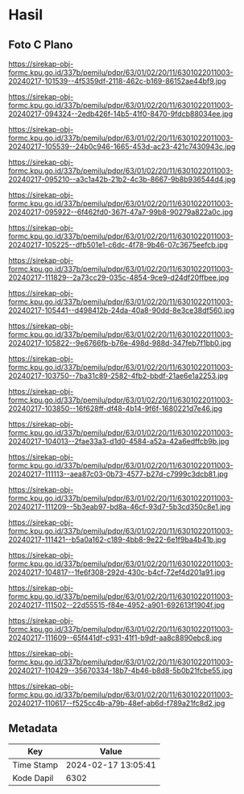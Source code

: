 # Hasil

## Foto C Plano

https://sirekap-obj-formc.kpu.go.id/337b/pemilu/pdpr/63/01/02/20/11/6301022011003-20240217-101539--4f5359df-2118-462c-b169-86152ae44bf9.jpg

https://sirekap-obj-formc.kpu.go.id/337b/pemilu/pdpr/63/01/02/20/11/6301022011003-20240217-094324--2edb426f-14b5-41f0-8470-9fdcb88034ee.jpg

https://sirekap-obj-formc.kpu.go.id/337b/pemilu/pdpr/63/01/02/20/11/6301022011003-20240217-105539--24b0c946-1665-453d-ac23-421c7430943c.jpg

https://sirekap-obj-formc.kpu.go.id/337b/pemilu/pdpr/63/01/02/20/11/6301022011003-20240217-095210--a3c1a42b-21b2-4c3b-8667-9b8b936544d4.jpg

https://sirekap-obj-formc.kpu.go.id/337b/pemilu/pdpr/63/01/02/20/11/6301022011003-20240217-095922--6f462fd0-367f-47a7-99b8-90279a822a0c.jpg

https://sirekap-obj-formc.kpu.go.id/337b/pemilu/pdpr/63/01/02/20/11/6301022011003-20240217-105225--dfb501e1-c6dc-4f78-9b46-07c3675eefcb.jpg

https://sirekap-obj-formc.kpu.go.id/337b/pemilu/pdpr/63/01/02/20/11/6301022011003-20240217-111829--2a73cc29-035c-4854-9ce9-d24df20ffbee.jpg

https://sirekap-obj-formc.kpu.go.id/337b/pemilu/pdpr/63/01/02/20/11/6301022011003-20240217-105441--d498412b-24da-40a8-90dd-8e3ce38df560.jpg

https://sirekap-obj-formc.kpu.go.id/337b/pemilu/pdpr/63/01/02/20/11/6301022011003-20240217-105822--9e6766fb-b76e-498d-988d-347feb7f1bb0.jpg

https://sirekap-obj-formc.kpu.go.id/337b/pemilu/pdpr/63/01/02/20/11/6301022011003-20240217-103750--7ba31c89-2582-4fb2-bbdf-21ae6e1a2253.jpg

https://sirekap-obj-formc.kpu.go.id/337b/pemilu/pdpr/63/01/02/20/11/6301022011003-20240217-103850--16f628ff-df48-4b14-9f6f-1680221d7e46.jpg

https://sirekap-obj-formc.kpu.go.id/337b/pemilu/pdpr/63/01/02/20/11/6301022011003-20240217-104013--2fae33a3-d1d0-4584-a52a-42a6edffcb9b.jpg

https://sirekap-obj-formc.kpu.go.id/337b/pemilu/pdpr/63/01/02/20/11/6301022011003-20240217-111113--aea87c03-0b73-4577-b27d-c7999c3dcb81.jpg

https://sirekap-obj-formc.kpu.go.id/337b/pemilu/pdpr/63/01/02/20/11/6301022011003-20240217-111209--5b3eab97-bd8a-46cf-93d7-5b3cd350c8e1.jpg

https://sirekap-obj-formc.kpu.go.id/337b/pemilu/pdpr/63/01/02/20/11/6301022011003-20240217-111421--b5a0a162-c189-4bb8-9e22-6e1f9ba4b41b.jpg

https://sirekap-obj-formc.kpu.go.id/337b/pemilu/pdpr/63/01/02/20/11/6301022011003-20240217-104817--1fe6f308-292d-430c-b4cf-72ef4d201a91.jpg

https://sirekap-obj-formc.kpu.go.id/337b/pemilu/pdpr/63/01/02/20/11/6301022011003-20240217-111502--22d55515-f84e-4952-a901-692613f1904f.jpg

https://sirekap-obj-formc.kpu.go.id/337b/pemilu/pdpr/63/01/02/20/11/6301022011003-20240217-111609--65f441df-c931-41f1-b9df-aa8c8890ebc8.jpg

https://sirekap-obj-formc.kpu.go.id/337b/pemilu/pdpr/63/01/02/20/11/6301022011003-20240217-110429--35670334-18b7-4b46-b8d8-5b0b21fcbe55.jpg

https://sirekap-obj-formc.kpu.go.id/337b/pemilu/pdpr/63/01/02/20/11/6301022011003-20240217-110617--f525cc4b-a79b-48ef-ab6d-f789a21fc8d2.jpg


## Metadata

| Key        | Value               |
| ---------- | ------------------- |
| Time Stamp | 2024-02-17 13:05:41 |
| Kode Dapil | 6302                |



